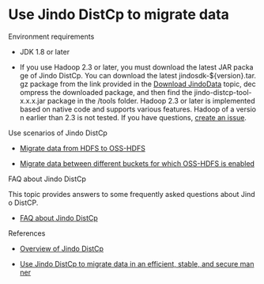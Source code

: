 # Use Jindo DistCp to migrate data

Environment requirements

*   JDK 1.8 or later
    
*   If you use Hadoop 2.3 or later, you must download the latest JAR package of Jindo DistCp. You can download the latest jindosdk-${version}.tar.gz package from the link provided in the [Download JindoData](https://github.com/aliyun/alibabacloud-jindodata/blob/latest/docs/user/en/jindosdk/jindosdk_download.md) topic, decompress the downloaded package, and then find the jindo-distcp-tool-x.x.x.jar package in the /tools folder. Hadoop 2.3 or later is implemented based on native code and supports various features. Hadoop of a version earlier than 2.3 is not tested. If you have questions, [create an issue](https://github.com/aliyun/alibabacloud-jindodata/issues/new).
    

Use scenarios of Jindo DistCp

*   [Migrate data from HDFS to OSS-HDFS](https://github.com/aliyun/alibabacloud-jindodata/blob/master/docs/user/4.x/4.6.x/4.6.12/jindofs/jindo_distcp/jindo_distcp_on_hdfs_to_dls.md)
    
*   [Migrate data between different buckets for which OSS-HDFS is enabled](https://github.com/aliyun/alibabacloud-jindodata/blob/master/docs/user/4.x/4.6.x/4.6.12/jindofs/jindo_distcp/jindo_distcp_on_dls_to_dls.md)
    

FAQ about Jindo DistCp

This topic provides answers to some frequently asked questions about Jindo DistCP.

*   [FAQ about Jindo DistCp](https://github.com/aliyun/alibabacloud-jindodata/blob/master/docs/user/4.x/4.6.x/4.6.12/jindofs/jindo_distcp/jindo_distcp_QA.md)
    

References

*   [Overview of Jindo DistCp](https://developer.aliyun.com/article/767803) 
    
*   [Use Jindo DistCp to migrate data in an efficient, stable, and secure manner](https://github.com/aliyun/alibabacloud-jindodata/blob/master/docs/user/4.x/4.6.x/4.6.12/jindofs/jindo_distcp/jindo_distcp_how_to.md)
